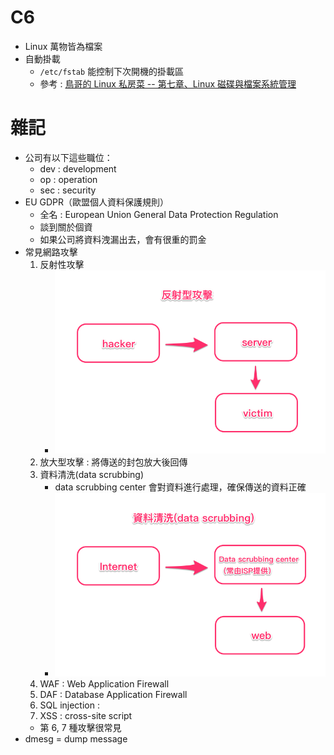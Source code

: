 # C6
* Linux 萬物皆為檔案
* 自動掛載
    * `/etc/fstab` 能控制下次開機的掛載區
    * 參考 : [鳥哥的 Linux 私房菜 -- 第七章、Linux 磁碟與檔案系統管理](http://linux.vbird.org/linux_basic/0230filesystem.php#fstab)

# 雜記
* 公司有以下這些職位：
    * dev : development
    * op : operation
    * sec : security
* EU GDPR（歐盟個人資料保護規則）
    * 全名 : European Union General Data Protection Regulation
    * 談到關於個資
    * 如果公司將資料洩漏出去，會有很重的罰金
* 常見網路攻擊
    1. 反射性攻擊
        * ![](media/反射型攻擊.png)
    2. 放大型攻擊 : 將傳送的封包放大後回傳
    3. 資料清洗(data scrubbing)
        * data scrubbing center 會對資料進行處理，確保傳送的資料正確
        * ![](media/資料清洗.png)
    4. WAF : Web Application Firewall
    5. DAF : Database Application Firewall
    6. SQL injection : 
    7. XSS : cross-site script
    * 第 6, 7 種攻擊很常見
* dmesg = dump message